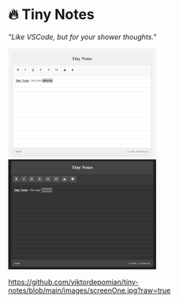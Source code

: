 # 🔥 Tiny Notes  
*"Like VSCode, but for your shower thoughts."*  

<img src="images/screenOne.jpg" alt="Site in Light Mode" width="300" style="margin-right: 20px;"><img src="images/screenTwo.jpg" alt="Site in Dark Mode" width="300">





https://github.com/viktordepomian/tiny-notes/blob/main/images/screenOne.jpg?raw=true
